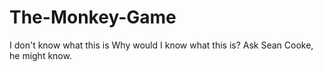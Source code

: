 The-Monkey-Game
===============

I don't know what this is Why would I know what this is? Ask Sean Cooke, he might know.
